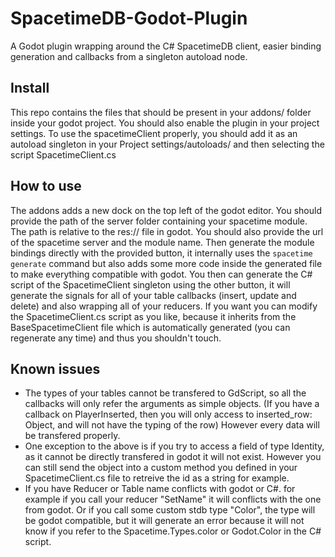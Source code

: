 # SpacetimeDB-Godot-Plugin

A Godot plugin wrapping around the C# SpacetimeDB client, easier binding generation and callbacks from a singleton autoload node.

## Install

This repo contains the files that should be present in your addons/ folder inside your godot project. You should also enable the plugin in your project settings.
To use the spacetimeClient properly, you should add it as an autoload singleton in your Project settings/autoloads/ and then selecting the script SpacetimeClient.cs 

## How to use

The addons adds a new dock on the top left of the godot editor. You should provide the path of the server folder containing your spacetime module. The path is relative to the res:// file in godot.
You should also provide the url of the spacetime server and the module name.
Then generate the module bindings directly with the provided button, it internally uses the `spacetime generate` command but also adds some more code inside the generated file to make everything compatible with godot.
You then can generate the C# script of the SpacetimeClient singleton using the other button, it will generate the signals for all of your table callbacks (insert, update and delete) and also wrapping all of your reducers.
If you want you can modify the SpacetimeClient.cs script as you like, because it inherits from the BaseSpacetimeClient file which is automatically generated (you can regenerate any time) and thus you shouldn't touch.

## Known issues

- The types of your tables cannot be transfered to GdScript, so all the callbacks will only refer the arguments as simple objects. (If you have a callback on PlayerInserted, then you will only access to inserted_row: Object, and will not have the typing of the row) However every data will be transfered properly.
- One exception to the above is if you try to access a field of type Identity, as it cannot be directly transfered in godot it will not exist. However you can still send the object into a custom method you defined in your SpacetimeClient.cs file to retreive the id as a string for example.
- If you have Reducer or Table name conflicts with godot or C#. for example if you call your reducer "SetName" it will conflicts with the one from godot. Or if you call some custom stdb type "Color", the type will be godot compatible, but it will generate an error because it will not know if you refer to the Spacetime.Types.color or Godot.Color in the C# script.
